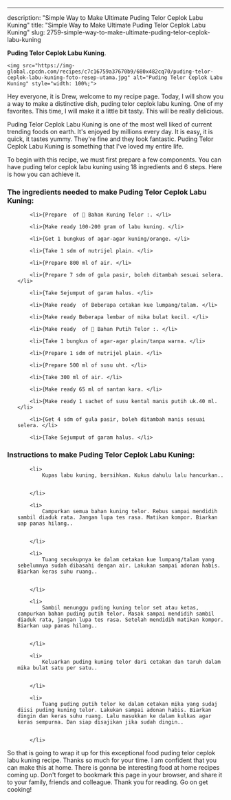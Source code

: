 ---
description: "Simple Way to Make Ultimate Puding Telor Ceplok Labu Kuning"
title: "Simple Way to Make Ultimate Puding Telor Ceplok Labu Kuning"
slug: 2759-simple-way-to-make-ultimate-puding-telor-ceplok-labu-kuning

<p>
	<strong>Puding Telor Ceplok Labu Kuning</strong>. 
	
</p>
<p>
	
	<img src="https://img-global.cpcdn.com/recipes/c7c16759a37670b9/680x482cq70/puding-telor-ceplok-labu-kuning-foto-resep-utama.jpg" alt="Puding Telor Ceplok Labu Kuning" style="width: 100%;">
	
	
</p>
<p>
	Hey everyone, it is Drew, welcome to my recipe page. Today, I will show you a way to make a distinctive dish, puding telor ceplok labu kuning. One of my favorites. This time, I will make it a little bit tasty. This will be really delicious.
</p>
	
<p>
	
</p>
<p>
	Puding Telor Ceplok Labu Kuning is one of the most well liked of current trending foods on earth. It's enjoyed by millions every day. It is easy, it is quick, it tastes yummy. They're fine and they look fantastic. Puding Telor Ceplok Labu Kuning is something that I've loved my entire life.
</p>

<p>
To begin with this recipe, we must first prepare a few components. You can have puding telor ceplok labu kuning using 18 ingredients and 6 steps. Here is how you can achieve it.
</p>

<h3>The ingredients needed to make Puding Telor Ceplok Labu Kuning:</h3>

<ol>
	
		<li>{Prepare  of 🍳 Bahan Kuning Telor :. </li>
	
		<li>{Make ready 100-200 gram of labu kuning. </li>
	
		<li>{Get 1 bungkus of agar-agar kuning/orange. </li>
	
		<li>{Take 1 sdm of nutrijel plain. </li>
	
		<li>{Prepare 800 ml of air. </li>
	
		<li>{Prepare 7 sdm of gula pasir, boleh ditambah sesuai selera. </li>
	
		<li>{Take Sejumput of garam halus. </li>
	
		<li>{Make ready  of Beberapa cetakan kue lumpang/talam. </li>
	
		<li>{Make ready Beberapa lembar of mika bulat kecil. </li>
	
		<li>{Make ready  of 🍳 Bahan Putih Telor :. </li>
	
		<li>{Take 1 bungkus of agar-agar plain/tanpa warna. </li>
	
		<li>{Prepare 1 sdm of nutrijel plain. </li>
	
		<li>{Prepare 500 ml of susu uht. </li>
	
		<li>{Take 300 ml of air. </li>
	
		<li>{Make ready 65 ml of santan kara. </li>
	
		<li>{Make ready 1 sachet of susu kental manis putih uk.40 ml. </li>
	
		<li>{Get 4 sdm of gula pasir, boleh ditambah manis sesuai selera. </li>
	
		<li>{Take Sejumput of garam halus. </li>
	
</ol>
<p>
	
</p>

<h3>Instructions to make Puding Telor Ceplok Labu Kuning:</h3>

<ol>
	
		<li>
			Kupas labu kuning, bersihkan. Kukus dahulu lalu hancurkan..
			
			
		</li>
	
		<li>
			Campurkan semua bahan kuning telor. Rebus sampai mendidih sambil diaduk rata. Jangan lupa tes rasa. Matikan kompor. Biarkan uap panas hilang..
			
			
		</li>
	
		<li>
			Tuang secukupnya ke dalam cetakan kue lumpang/talam yang sebelumnya sudah dibasahi dengan air. Lakukan sampai adonan habis. Biarkan keras suhu ruang..
			
			
		</li>
	
		<li>
			Sambil menunggu puding kuning telor set atau ketas, campurkan bahan puding putih telor. Masak sampai mendidih sambil diaduk rata, jangan lupa tes rasa. Setelah mendidih matikan kompor. Biarkan uap panas hilang..
			
			
		</li>
	
		<li>
			Keluarkan puding kuning telor dari cetakan dan taruh dalam mika bulat satu per satu..
			
			
		</li>
	
		<li>
			Tuang puding putih telor ke dalam cetakan mika yang sudaj diisi puding kuning telor. Lakukan sampai adonan habis. Biarkan dingin dan keras suhu ruang. Lalu masukkan ke dalam kulkas agar keras sempurna. Dan siap disajikan jika sudah dingin..
			
			
		</li>
	
</ol>

<p>
	
</p>

<p>
	So that is going to wrap it up for this exceptional food puding telor ceplok labu kuning recipe. Thanks so much for your time. I am confident that you can make this at home. There is gonna be interesting food at home recipes coming up. Don't forget to bookmark this page in your browser, and share it to your family, friends and colleague. Thank you for reading. Go on get cooking!
</p>

